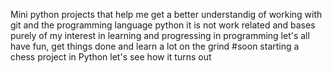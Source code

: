 Mini python projects that help me get a better understandig of working with git and the programming language python
it is not work related and bases purely of my interest in learning and progressing in programming
let's all have fun, get things done and learn a lot on the grind
#soon starting a chess project in Python let's see how it turns out
